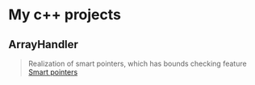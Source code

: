 My c++ projects
==
ArrayHandler
----
>Realization of smart pointers, which has bounds checking feature
>[Smart pointers](http://en.wikipedia.org/wiki/Smart_pointer)
